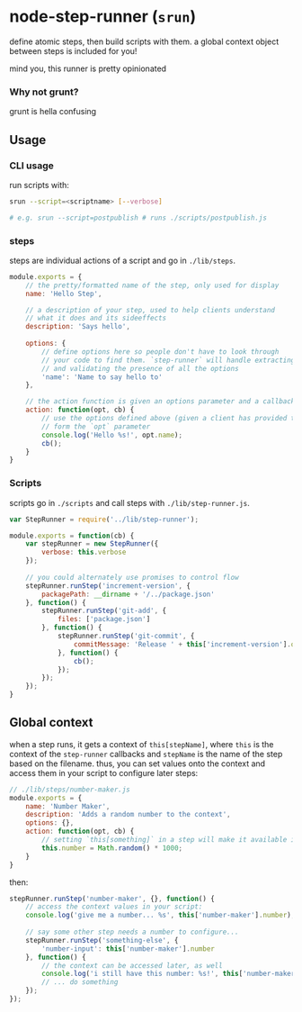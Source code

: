 # node-step-runner (`srun`)

define atomic steps, then build scripts with them. a global context object between steps is included for you!

mind you, this runner is pretty opinionated

### Why not grunt?

grunt is hella confusing

## Usage

### CLI usage

run scripts with:

```sh
srun --script=<scriptname> [--verbose]

# e.g. srun --script=postpublish # runs ./scripts/postpublish.js
```

### steps

steps are individual actions of a script and go in `./lib/steps`.

```js
module.exports = {
    // the pretty/formatted name of the step, only used for display
    name: 'Hello Step',

    // a description of your step, used to help clients understand
    // what it does and its sideeffects
    description: 'Says hello',
    
    options: {
        // define options here so people don't have to look through
        // your code to find them. `step-runner` will handle extracting
        // and validating the presence of all the options
        'name': 'Name to say hello to'
    },

    // the action function is given an options parameter and a callback
    action: function(opt, cb) {
        // use the options defined above (given a client has provided them)
        // form the `opt` parameter
        console.log('Hello %s!', opt.name);
        cb();
    }
}
```

### Scripts

scripts go in `./scripts` and call steps with `./lib/step-runner.js`.

```js
var StepRunner = require('../lib/step-runner');

module.exports = function(cb) {
    var stepRunner = new StepRunner({
        verbose: this.verbose
    });
    
    // you could alternately use promises to control flow
    stepRunner.runStep('increment-version', {
        packagePath: __dirname + '/../package.json'
    }, function() {
        stepRunner.runStep('git-add', {
            files: ['package.json']
        }, function() {
            stepRunner.runStep('git-commit', {
                commitMessage: 'Release ' + this['increment-version'].oldVersion,
            }, function() {
                cb();
            });
        });
    });
}
```

## Global context

when a step runs, it gets a context of `this[stepName]`, where `this` is the context of the `step-runner` callbacks and `stepName` is the name of the step based on the filename. thus, you can set values onto the context and access them in your script to configure later steps:

```js
// ./lib/steps/number-maker.js
module.exports = {
    name: 'Number Maker',
    description: 'Adds a random number to the context',
    options: {},
    action: function(opt, cb) {
        // setting `this[something]` in a step will make it available in your script later
        this.number = Math.random() * 1000;
    }
}
```

then:

```js
stepRunner.runStep('number-maker', {}, function() {
    // access the context values in your script:
    console.log('give me a number... %s', this['number-maker'].number);
    
    // say some other step needs a number to configure...
    stepRunner.runStep('something-else', {
        'number-input': this['number-maker'].number
    }, function() {
        // the context can be accessed later, as well
        console.log('i still have this number: %s!', this['number-maker'].number);
        // ... do something
    });
});
```